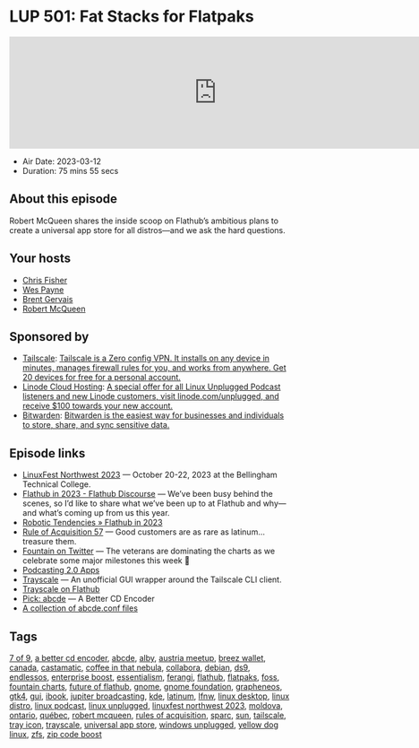 # LUP 501: Fat Stacks for Flatpaks

<iframe src="https://player.fireside.fm/v2/RUkczH-V+D_NjV4K3?theme=dark" width="740" height="200" frameborder="0" scrolling="no"></iframe>

* Air Date: 2023-03-12
* Duration: 75 mins 55 secs

## About this episode

Robert McQueen shares the inside scoop on Flathub’s ambitious plans to create a universal app store for all distros—and we ask the hard questions.

## Your hosts
* [Chris Fisher](https://linuxunplugged.com/hosts/chrislas)
* [Wes Payne](https://linuxunplugged.com/hosts/wes)
* [Brent Gervais](https://linuxunplugged.com/hosts/brent)
* [Robert McQueen](https://linuxunplugged.com/guests/robertmcqueen)

## Sponsored by

  * [Tailscale](http://tailscale.com/): [Tailscale is a Zero config VPN. It installs on any device in minutes, manages firewall rules for you, and works from anywhere. Get 20 devices for free for a personal account. ](http://tailscale.com/)
  * [Linode Cloud Hosting](https://linode.com/unplugged): [A special offer for all Linux Unplugged Podcast listeners and new Linode customers, visit linode.com/unplugged, and receive $100 towards your new account. ](https://linode.com/unplugged)
  * [Bitwarden](https://bitwarden.com/linux): [Bitwarden is the easiest way for businesses and individuals to store, share, and sync sensitive data.](https://bitwarden.com/linux)



## Episode links

  * [LinuxFest Northwest 2023](https://linuxfestnorthwest.org/ "LinuxFest Northwest 2023") — October 20-22, 2023 at the Bellingham Technical College.
  * [Flathub in 2023 - Flathub Discourse](https://discourse.flathub.org/t/flathub-in-2023/3808 "Flathub in 2023 - Flathub Discourse") — We’ve been busy behind the scenes, so I’d like to share what we’ve been up to at Flathub and why—and what’s coming up from us this year.
  * [Robotic Tendencies » Flathub in 2023](https://ramcq.net/2023/03/07/flathub-in-2023/ "Robotic Tendencies » Flathub in 2023")
  * [Rule of Acquisition 57](https://www.youtube.com/watch?v=PvFYBkesqGU&t=144s "Rule of Acquisition 57") — Good customers are as rare as latinum… treasure them.
  * [Fountain on Twitter](https://twitter.com/fountain_app/status/1633884163538575360 "Fountain on Twitter") — The veterans are dominating the charts as we celebrate some major milestones this week 👏
  * [Podcasting 2.0 Apps](https://podcastindex.org/apps?appTypes=app&elements=Value "Podcasting 2.0 Apps")
  * [Trayscale](https://github.com/DeedleFake/trayscale "Trayscale") — An unofficial GUI wrapper around the Tailscale CLI client.
  * [Trayscale on Flathub](https://flathub.org/apps/details/dev.deedles.Trayscale "Trayscale on Flathub")
  * [Pick: abcde](https://abcde.einval.com/wiki/ "Pick: abcde") — A Better CD Encoder
  * [A collection of abcde.conf files](https://www.andrews-corner.org/abcde/ "A collection of abcde.conf files")



## Tags

[7 of 9](https://linuxunplugged.com/tags/7%20of%209), [a better cd encoder](https://linuxunplugged.com/tags/a%20better%20cd%20encoder), [abcde](https://linuxunplugged.com/tags/abcde), [alby](https://linuxunplugged.com/tags/alby), [austria meetup](https://linuxunplugged.com/tags/austria%20meetup), [breez wallet](https://linuxunplugged.com/tags/breez%20wallet), [canada](https://linuxunplugged.com/tags/canada), [castamatic](https://linuxunplugged.com/tags/castamatic), [coffee in that nebula](https://linuxunplugged.com/tags/coffee%20in%20that%20nebula), [collabora](https://linuxunplugged.com/tags/collabora), [debian](https://linuxunplugged.com/tags/debian), [ds9](https://linuxunplugged.com/tags/ds9), [endlessos](https://linuxunplugged.com/tags/endlessos), [enterprise boost](https://linuxunplugged.com/tags/enterprise%20boost), [essentialism](https://linuxunplugged.com/tags/essentialism), [ferangi](https://linuxunplugged.com/tags/ferangi), [flathub](https://linuxunplugged.com/tags/flathub), [flatpaks](https://linuxunplugged.com/tags/flatpaks), [foss](https://linuxunplugged.com/tags/foss), [fountain charts](https://linuxunplugged.com/tags/fountain%20charts), [future of flathub](https://linuxunplugged.com/tags/future%20of%20flathub), [gnome](https://linuxunplugged.com/tags/gnome), [gnome foundation](https://linuxunplugged.com/tags/gnome%20foundation), [grapheneos](https://linuxunplugged.com/tags/grapheneos), [gtk4](https://linuxunplugged.com/tags/gtk4), [gui](https://linuxunplugged.com/tags/gui), [ibook](https://linuxunplugged.com/tags/ibook), [jupiter broadcasting](https://linuxunplugged.com/tags/jupiter%20broadcasting), [kde](https://linuxunplugged.com/tags/kde), [latinum](https://linuxunplugged.com/tags/latinum), [lfnw](https://linuxunplugged.com/tags/lfnw), [linux desktop](https://linuxunplugged.com/tags/linux%20desktop), [linux distro](https://linuxunplugged.com/tags/linux%20distro), [linux podcast](https://linuxunplugged.com/tags/linux%20podcast), [linux unplugged](https://linuxunplugged.com/tags/linux%20unplugged), [linuxfest northwest 2023](https://linuxunplugged.com/tags/linuxfest%20northwest%202023), [moldova](https://linuxunplugged.com/tags/moldova), [ontario](https://linuxunplugged.com/tags/ontario), [québec](https://linuxunplugged.com/tags/qu%C3%A9bec), [robert mcqueen](https://linuxunplugged.com/tags/robert%20mcqueen), [rules of acquisition](https://linuxunplugged.com/tags/rules%20of%20acquisition), [sparc](https://linuxunplugged.com/tags/sparc), [sun](https://linuxunplugged.com/tags/sun), [tailscale](https://linuxunplugged.com/tags/tailscale), [tray icon](https://linuxunplugged.com/tags/tray%20icon), [trayscale](https://linuxunplugged.com/tags/trayscale), [universal app store](https://linuxunplugged.com/tags/universal%20app%20store), [windows unplugged](https://linuxunplugged.com/tags/windows%20unplugged), [yellow dog linux](https://linuxunplugged.com/tags/yellow%20dog%20linux), [zfs](https://linuxunplugged.com/tags/zfs), [zip code boost](https://linuxunplugged.com/tags/zip%20code%20boost)